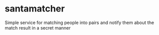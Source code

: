 # santamatcher
Simple service for matching people into pairs and notify them about the match result in a secret manner
